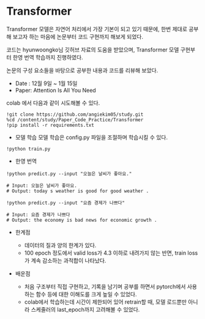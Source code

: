 # Transformer
Transformer 모델은 자연어 처리에서 가장 기본이 되고 있기 때문에, 한번 제대로 공부해 보고자 하는 마음에 논문부터 코드 구현까지 해보게 되었다.

코드는 hyunwoongko님 깃허브 자료의 도움을 받았으며, Transformer 모델 구현부터 한영 번역 학습까지 진행하였다. 

논문의 구성 요소들을 바탕으로 공부한 내용과 코드를 리뷰해 보았다.

- Date : 12월 9일 ~ 1월 15일
- Paper: Attention Is All You Need

colab 에서 다음과 같이 시도해볼 수 있다.
```
!git clone https://github.com/angiekim05/study.git
%cd /content/study/Paper_Code_Practice/Transformer
!pip install -r requirements.txt
```
   
- 모델 학습
모델 학습은 config.py 파일을 조절하며 학습시킬 수 있다.
```
!python train.py
```
   
- 한영 번역
```
!python predict.py --input "오늘은 날씨가 좋아요."

# Input: 오늘은 날씨가 좋아요.
# Output: today s weather is good for good weather .

!python predict.py --input "요즘 경제가 나쁘다"

# Input: 요즘 경제가 나쁘다
# Output: the economy is bad news for economic growth .
```
   
- 한계점
    - 데이터의 질과 양의 한계가 있다.
    - 100 epoch 정도에서 valid loss가 4.3 이하로 내려가지 않는 반면, train loss가 계속 감소하는 과적합이 나타났다.

- 배운점
    - 처음 구조부터 직접 구현하고, 기록을 남기며 공부를 하면서 pytorch에서 사용하는 함수 등에 대한 이해도를 크게 높일 수 있었다.
    - colab에서 학습하는데 시간이 제한되어 있어 retrain할 때, 모델 로드뿐만 아니라 스케줄러의 last_epoch까지 고려해볼 수 있었다.